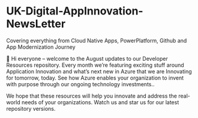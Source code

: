# UK-Digital-AppInnovation-NewsLetter

Covering everything from Cloud Native Apps, PowerPlatform, Github and App Modernization Journey

👋 Hi everyone – welcome to the August updates to our Developer Resources repository. Every month we’re featuring exciting stuff around Application Innovation and what’s next new in Azure that we are Innovating for tomorrow, today. See how Azure enables your organization to invent with purpose through our ongoing technology investments..


We hope that these resources will help you innovate and address the real-world needs of your organizations. Watch us and star us for our latest repository versions.
